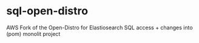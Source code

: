 # sql-open-distro
AWS Fork of the Open-Distro for Elastiosearch SQL access  + changes into (pom) monolit project
